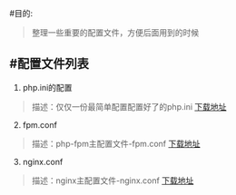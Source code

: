 #目的:
>整理一些重要的配置文件，方便后面用到的时候

#配置文件列表
----------
1.  php.ini的配置
>描述：仅仅一份最简单配置配置好了的php.ini
  [下载地址](https://github.com/scholar-ink/conf/blob/master/php.ini "php.ini")
 
2.  fpm.conf
>描述：php-fpm主配置文件-fpm.conf
  [下载地址](https://github.com/scholar-ink/conf/blob/master/fpm.conf "php.ini")
3.  nginx.conf
>描述：nginx主配置文件-nginx.conf
  [下载地址](https://github.com/scholar-ink/conf/blob/master/fpm.conf "php.in")
